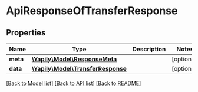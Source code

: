 # ApiResponseOfTransferResponse

## Properties
Name | Type | Description | Notes
------------ | ------------- | ------------- | -------------
**meta** | [**\Yapily\Model\ResponseMeta**](ResponseMeta.md) |  | [optional] 
**data** | [**\Yapily\Model\TransferResponse**](TransferResponse.md) |  | [optional] 

[[Back to Model list]](../README.md#documentation-for-models) [[Back to API list]](../README.md#documentation-for-api-endpoints) [[Back to README]](../README.md)


